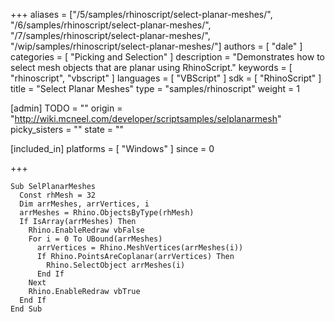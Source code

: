 +++
aliases = ["/5/samples/rhinoscript/select-planar-meshes/", "/6/samples/rhinoscript/select-planar-meshes/", "/7/samples/rhinoscript/select-planar-meshes/", "/wip/samples/rhinoscript/select-planar-meshes/"]
authors = [ "dale" ]
categories = [ "Picking and Selection" ]
description = "Demonstrates how to select mesh objects that are planar using RhinoScript."
keywords = [ "rhinoscript", "vbscript" ]
languages = [ "VBScript" ]
sdk = [ "RhinoScript" ]
title = "Select Planar Meshes"
type = "samples/rhinoscript"
weight = 1

[admin]
TODO = ""
origin = "http://wiki.mcneel.com/developer/scriptsamples/selplanarmesh"
picky_sisters = ""
state = ""

[included_in]
platforms = [ "Windows" ]
since = 0

+++

```vbnet
Sub SelPlanarMeshes
  Const rhMesh = 32
  Dim arrMeshes, arrVertices, i
  arrMeshes = Rhino.ObjectsByType(rhMesh)
  If IsArray(arrMeshes) Then
    Rhino.EnableRedraw vbFalse
    For i = 0 To UBound(arrMeshes)
      arrVertices = Rhino.MeshVertices(arrMeshes(i))
      If Rhino.PointsAreCoplanar(arrVertices) Then
        Rhino.SelectObject arrMeshes(i)
      End If
    Next
    Rhino.EnableRedraw vbTrue
  End If
End Sub
```
